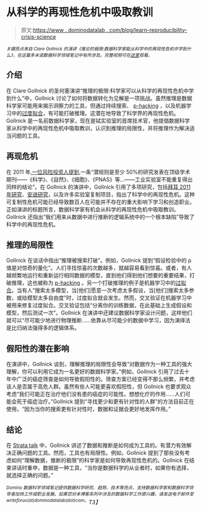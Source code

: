 # 从科学的再现性危机中吸取教训

> 原文:[https://www . dominodatalab . com/blog/learn-reproducibility-crisis-science](https://www.dominodatalab.com/blog/learn-reproducibility-crisis-science)

*<small>关键亮点来自 Clare Gollnick 的演讲《推论的极限:数据科学家能从科学中的再现性危机中学到什么》，在这篇多米诺数据科学领域笔记中有所涉及。完整视频可在[这里](https://www.youtube.com/watch?v=bvU-q61mWsY&t=560s)观看。</small>*

## 介绍

在 Clare Gollnick 的圣何塞演讲“推理的极限:科学家可以从科学的再现性危机中学到什么”中，Gollnick 讨论了如何将数据转化为见解是一项挑战。虽然推理是数据科学家可能用来揭示洞察力的工具，但通过持续搜索、 [p-hacking](http://journals.plos.org/plosbiology/article?id=10.1371/journal.pbio.1002106) ，以及机器学习中的[过度拟合](https://www.youtube.com/watch?v=u73PU6Qwl1I)，有可能打破推理。这潜在地导致了科学界的再现性危机。Gollnick 是一名前数据科学家，现在是铽实验室的首席技术官，他提倡数据科学家从科学中的再现性危机中吸取教训，认识到推理的局限性，并将推理作为解决适当问题的工具。

## 再现危机

在 2011 年[,一位风险投资人提到](https://lifescivc.com/2011/03/academic-bias-biotech-failures/),一条“潜规则是至少 50%的研究发表在顶级学术期刊——《科学》、《自然》、《细胞》、《PNAS》等...——工业实验室不能重复得出同样的结论”。在 Gollnick 的演讲中，Gollnick 引用了多项研究，包括[拜耳 2011 年研究](https://www.nature.com/articles/nrd3439-c1)、[安进研究](http://sitn.hms.harvard.edu/flash/2013/house-of-cards-is-something-wrong-with-the-state-of-science/)，以及许多实验室复制项目，指出了科学中的再现性危机。这种可复制性危机可能已经导致数百人在可能并不存在的重大影响下学习和创造职业。正如演讲的标题所言，数据科学家有机会从科学的再现性危机中吸取教训。Gollnick 还指出“我们用来从数据中进行推断的逻辑系统中的一个根本缺陷”导致了科学中的再现性危机。

## 推理的局限性

Gollnick 在谈话中指出“推理被搜索打破”。例如，Gollnick 提到“假设检验中的 p 值是对惊奇的量化”。人们寻找惊喜的次数越多，就越容易看到惊喜。或者，有人越频繁地运行和重新运行相同数据的模型，直到他们得到他们想要的重要结果，打破推理，这也被称为 [p-hacking](http://journals.plos.org/plosbiology/article?id=10.1371/journal.pbio.1002106) 。另一个打破推理的例子是机器学习中的[过拟合](https://www.youtube.com/watch?v=u73PU6Qwl1I)。当有人“搜索太多模型，当[他们]愿意一次考虑太多假设，当[他们]搜索太多参数，或给模型太多自由度”时，过度拟合就会发生。然而，交叉验证在机器学习中被用来修复过度拟合。交叉验证包括“分离你的训练数据，在此基础上生成假设和模型，然后测试一次”。Gollnick 在演讲中还建议数据科学家设计问题，这样他们就可以“尽可能少地进行物理推断……依靠从尽可能少的数据中学习，因为演绎法是比归纳法强得多的逻辑体系。

## 假阳性的潜在影响

在演讲中，Gollnick 谈到，理解推理的局限性会导致“对数据作为一种工具的强大理解，你可以利用它成为一名更好的数据科学家。”例如，Gollnick 引用了过去十年中广泛的癌症筛查是如何导致假阳性的。筛查方案已经变得不那么频繁，并考虑该人是否属于高危人群。虽然有些人可能更喜欢假阳性，但 Gollnick 也要求观众考虑“我们可能正在治疗他们没有患的癌症的可能性。想想化疗的作用……人们可能会死于癌症治疗。”Gollnick 提到“寻找更少和更有针对性的人群”的方法目前正在使用，“因为当你的搜索更有针对性时，数据和证据会更好地发挥作用。”

## 结论

在 [Strata talk](https://www.youtube.com/watch?v=bvU-q61mWsY&t=560s) 中，Gollnick 讲述了数据和推断是如何成为工具的。有潜力有效解决正确问题的工具。然而，工具也有局限性。例如，Gollnick 提到了那些没有考虑如何“理解数据，推断的极限”的科学家是如何导致再现性危机的。Gollnick 在结束讲话时重申，数据是一种工具，“当你是数据科学的从业者时，如果你有选择，就选择正确的问题。”

*<sup>Domino 数据科学领域笔记提供数据科学研究、趋势、技术等亮点，支持数据科学家和数据科学领导者加快工作或职业发展。如果您对本博客系列中涉及的数据科学工作感兴趣，请发送电子邮件至 writeforus(at)dominodatalab(dot)com。</sup>T3】*